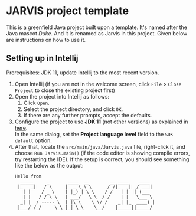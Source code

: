 # JARVIS project template

This is a greenfield Java project built upon a template. It's named after the Java mascot _Duke_. And it is renamed as Jarvis in this project. 
Given below are instructions on how to use it.

## Setting up in Intellij

Prerequisites: JDK 11, update Intellij to the most recent version.

1. Open Intellij (if you are not in the welcome screen, click `File` > `Close Project` to close the existing project first)
1. Open the project into Intellij as follows:
   1. Click `Open`.
   1. Select the project directory, and click `OK`.
   1. If there are any further prompts, accept the defaults.
1. Configure the project to use **JDK 11** (not other versions) as explained in [here](https://www.jetbrains.com/help/idea/sdk.html#set-up-jdk).<br>
   In the same dialog, set the **Project language level** field to the `SDK default` option.
3. After that, locate the `src/main/java/Jarvis.java` file, right-click it, and choose `Run Jarvis.main()` (if the code editor is showing compile errors, try restarting the IDE). If the setup is correct, you should see something like the below as the output:
   ```
   Hello from
     _____     _       ____  __        __ ____    ____    
    |_   _|   / \     |  _ \ \ \      / /|_  _|  / ___|   
      | |    / _ \    | |_) | \ \    / /   | |  | (___     
      | |   / / \ \   | ___/   \ \  / /    | |   \___ \
     _| |  / ----- \  | |\ \    \ \/ /    _| |_  ____) |
    |___/ /_/     \_\ |_| \_\    \__/    |_____||_____/
   ```
